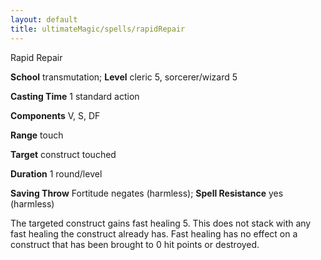 ```yaml
---
layout: default
title: ultimateMagic/spells/rapidRepair
---
```

Rapid Repair

**School** transmutation; **Level** cleric 5, sorcerer/wizard 5

**Casting Time** 1 standard action

**Components** V, S, DF

**Range** touch

**Target** construct touched

**Duration** 1 round/level

**Saving Throw** Fortitude negates (harmless); **Spell Resistance** yes (harmless)

The targeted construct gains fast healing 5. This does not stack with any fast healing the construct already has. Fast healing has no effect on a construct that has been brought to 0 hit points or destroyed.

